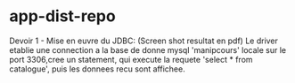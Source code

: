 # app-dist-repo
Devoir 1 - Mise en euvre du JDBC:
(Screen shot resultat en pdf)
Le driver etablie une connection a la base de donne mysql 'manipcours' locale sur le port 3306,cree un statement, qui execute la requete 'select * from catalogue', puis les donnees recu sont affichee.

